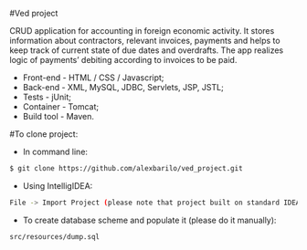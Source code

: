 #Ved project

CRUD application for accounting in foreign economic activity. It stores 
information about contractors, relevant invoices, payments and helps to 
keep track of current state of due dates and overdrafts. The app realizes 
logic of payments’ debiting according to invoices to be paid.

 - Front-end - HTML / CSS / Javascript;
 - Back-end - XML, MySQL, JDBC, Servlets, JSP, JSTL;
 - Tests - jUnit;
 - Container - Tomcat; 
 - Build tool - Maven.
 
#To clone project:

 - In command line:
```sh 
$ git clone https://github.com/alexbarilo/ved_project.git
```
 - Using IntelligIDEA:
```sh
File -> Import Project (please note that project built on standard IDEA web-application structure not Maven one)
```
 - To create database scheme and populate it (please do it manually): 
```sh
src/resources/dump.sql
```
